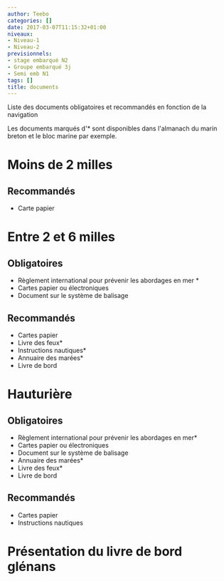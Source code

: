 ```yaml
---
author: Teebo
categories: []
date: 2017-03-07T11:15:32+01:00
niveaux:
- Niveau-1
- Niveau-2
previsionnels:
- stage embarqué N2
- Groupe embarqué 3j
- Semi emb N1
tags: []
title: documents
---
```

Liste des documents obligatoires et recommandés en fonction de la navigation
<!--more-->

Les documents marqués d'* sont disponibles dans l'almanach du marin breton et le bloc marine par exemple.

# Moins de 2 milles
## Recommandés
* Carte papier

# Entre 2 et 6 milles
## Obligatoires
* Règlement international pour prévenir les abordages en mer *
* Cartes papier ou électroniques
* Document sur le système de balisage

## Recommandés
* Cartes papier
* Livre des feux*
* Instructions nautiques*
* Annuaire des marées*
* Livre de bord

# Hauturière
## Obligatoires
* Règlement international pour prévenir les abordages en mer*
* Cartes papier ou électroniques
* Document sur le système de balisage
* Annuaire des marées*
* Livre des feux*
* Livre de bord

## Recommandés
* Cartes papier
* Instructions nautiques

# Présentation du livre de bord glénans
